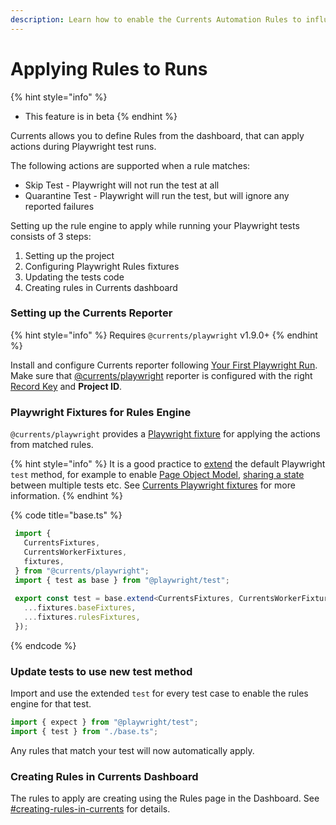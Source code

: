 ```yaml
---
description: Learn how to enable the Currents Automation Rules to influence runs
---
```


# Applying Rules to Runs

{% hint style="info" %}
* This feature is in beta
{% endhint %}

Currents allows you to define Rules from the dashboard, that can apply actions during Playwright test runs.&#x20;

The following actions are supported when a rule matches:

* Skip Test - Playwright will not run the test at all
* Quarantine Test - Playwright will run the test, but will ignore any reported failures

Setting up the rule engine to apply while running your Playwright tests consists of 3 steps:

1. Setting up the project
2. Configuring Playwright Rules fixtures
3. Updating the tests code
4. Creating rules in Currents dashboard&#x20;

### Setting up the Currents Reporter

{% hint style="info" %}
Requires `@currents/playwright` v1.9.0+
{% endhint %}

Install and configure Currents reporter following [Your First Playwright Run](../../getting-started/playwright/you-first-playwright-run.md). Make sure that [@currents/playwright](../../resources/reporters/currents-playwright/) reporter is configured with the right [Record Key](../record-key.md) and **Project ID**.

### Playwright Fixtures for Rules Engine

`@currents/playwright` provides a [Playwright fixture](https://playwright.dev/docs/test-fixtures) for applying the actions from matched rules.

{% hint style="info" %}
It is a good practice to [extend](https://playwright.dev/docs/api/class-test#test-extend) the default Playwright `test` method, for example to enable [Page Object Model](https://playwright.dev/docs/pom), [sharing a state](https://playwright.dev/docs/test-fixtures#worker-scoped-fixtures) between multiple tests etc. See [Currents Playwright fixtures](../../resources/reporters/currents-playwright/currents-playwright-fixtures.md) for more information.
{% endhint %}

{% code title="base.ts" %}
```typescript
 import {
   CurrentsFixtures,
   CurrentsWorkerFixtures,
   fixtures,
 } from "@currents/playwright";
 import { test as base } from "@playwright/test";
 
 export const test = base.extend<CurrentsFixtures, CurrentsWorkerFixtures>({
   ...fixtures.baseFixtures,
   ...fixtures.rulesFixtures,
 });
```
{% endcode %}

### Update tests to use new test method

Import and use the extended `test` for every test case to enable the rules engine for that test.

```typescript
import { expect } from "@playwright/test";
import { test } from "./base.ts";
```

Any rules that match your test will now automatically apply.

### Creating Rules in Currents Dashboard&#x20;

The rules to apply are creating using the Rules page in the Dashboard. See [#creating-rules-in-currents](./#creating-rules-in-currents "mention") for details.
